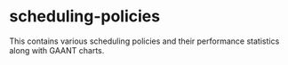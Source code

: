 # scheduling-policies
This contains various scheduling policies and their performance statistics along with GAANT charts.
